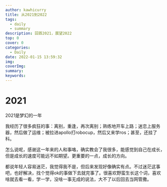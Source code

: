 ```yaml
---
author: kawhicurry
title: 从2021到2022
tags:
  - daily
  - summary
description: 回首2021，展望2022
top: 0
cover: 0
categories:
  - Daily
date: 2022-01-15 13:59:32
img:
coverImg:
summary:
keywords:
---
```


# 2021

2021是梦幻的一年

我经历了很多疯狂的事：离别，重逢，再次离别；熟练地开车上路；迷恋上服务器，然后做了运维；被拉进apollo打robocup，然后又来学ros；甚至，还挂了科。

怎么说呢，感谢这一年来的人和事咯，确实教会了我很多，能感觉到自己在成长，但是成长的速度可能远不如期望。更重要的一点，成长的方向。

都说年轻人容易迷茫，我觉得我不是，但后来发现好像确实有点。不过迷茫这事吧，也好解决，找个觉得ok的事做下去就完事了。很喜欢野蛮生长这个词，喜欢啥就去看一看，学一学，没啥一事无成的说法，大不了以后回去当网管撒。
